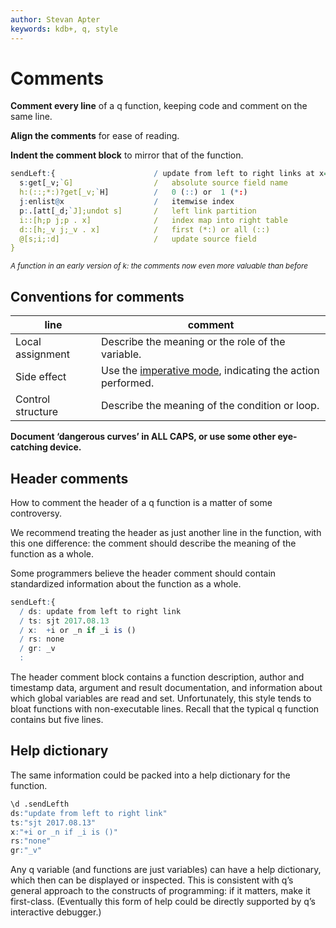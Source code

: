 ```yaml
---
author: Stevan Apter
keywords: kdb+, q, style
---
```


# Comments



**Comment every line** of a q function, keeping code and comment on the same line. 

**Align the comments** for ease of reading.

**Indent the comment block** to mirror that of the function.

```q
sendLeft:{                      / update from left to right links at x=_i
  s:get[_v;`G]                  /   absolute source field name
  h:(::;*:)?get[_v;`H]          /   0 (::) or  1 (*:)
  j:enlist@x                    /   itemwise index
  p:.[att[_d;`J];undot s]       /   left link partition
  i::[h;p j;p . x]              /   index map into right table
  d::[h;_v j;_v . x]            /   first (*:) or all (::)
  @[s;i;:d]                     /   update source field
}
```

<small>_A function in an early version of k: the comments now even more valuable than before_</small>
<!-- FIXME replace with q function of comparable substance. -->


## Conventions for comments

line | comment
-----|---------
Local assignment | Describe the meaning or the role of the variable.
Side effect | Use the [imperative mode](https://en.wikipedia.org/wiki/Imperative_mood), indicating the action performed. 
Control structure | Describe the meaning of the condition or loop.

**Document ‘dangerous curves’ in ALL CAPS, or use some other eye-catching device.**


## Header comments

How to comment the header of a q function is a matter of some controversy. 

We recommend treating the header as just another line in the function, with this one difference: the comment should describe the meaning of the function as a whole. 

Some programmers believe the header comment should contain standardized information about the function as a whole. 

```q
sendLeft:{
  / ds: update from left to right link
  / ts: sjt 2017.08.13
  / x:  +i or _n if _i is ()
  / rs: none
  / gr: _v
  :
```

The header comment block contains a function description, author and timestamp data, argument and result documentation, and information about which global variables are read and set. Unfortunately, this style tends to bloat functions with non-executable lines. Recall that the typical q function contains but five lines.


## Help dictionary

The same information could be packed into a help dictionary for the function.

```q
\d .sendLefth
ds:"update from left to right link"
ts:"sjt 2017.08.13"
x:"+i or _n if _i is ()"
rs:"none"
gr:"_v"
```

Any q variable (and functions are just variables) can have a help dictionary, which then can be displayed or inspected. This is consistent with q’s general approach to the constructs of programming: if it matters, make it first-class. (Eventually this form of help could be directly supported by q’s interactive debugger.) 


